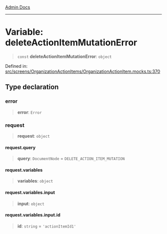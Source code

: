 [Admin Docs](/)

***

# Variable: deleteActionItemMutationError

> `const` **deleteActionItemMutationError**: `object`

Defined in: [src/screens/OrganizationActionItems/OrganizationActionItem.mocks.ts:370](https://github.com/PalisadoesFoundation/talawa-admin/blob/main/src/screens/OrganizationActionItems/OrganizationActionItem.mocks.ts#L370)

## Type declaration

### error

> **error**: `Error`

### request

> **request**: `object`

#### request.query

> **query**: `DocumentNode` = `DELETE_ACTION_ITEM_MUTATION`

#### request.variables

> **variables**: `object`

#### request.variables.input

> **input**: `object`

#### request.variables.input.id

> **id**: `string` = `'actionItemId1'`

